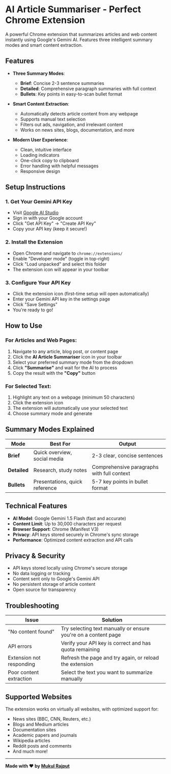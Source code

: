 # AI Article Summariser - Perfect Chrome Extension

A powerful Chrome extension that summarizes articles and web content instantly using Google's Gemini AI. Features three intelligent summary modes and smart content extraction.

## Features

- **Three Summary Modes**: 
  - **Brief**: Concise 2-3 sentence summaries
  - **Detailed**: Comprehensive paragraph summaries with full context
  - **Bullets**: Key points in easy-to-scan bullet format

- **Smart Content Extraction**: 
  - Automatically detects article content from any webpage
  - Supports manual text selection
  - Filters out ads, navigation, and irrelevant content
  - Works on news sites, blogs, documentation, and more

- **Modern User Experience**:
  - Clean, intuitive interface
  - Loading indicators
  - One-click copy to clipboard
  - Error handling with helpful messages
  - Responsive design

## Setup Instructions

### 1. Get Your Gemini API Key
- Visit [Google AI Studio](https://ai.google.dev/gemini)
- Sign in with your Google account
- Click "Get API Key" → "Create API Key"
- Copy your API key (keep it secure!)

### 2. Install the Extension
- Open Chrome and navigate to `chrome://extensions/`
- Enable "Developer mode" (toggle in top-right)
- Click "Load unpacked" and select this folder
- The extension icon will appear in your toolbar

### 3. Configure Your API Key
- Click the extension icon (first-time setup will open automatically)
- Enter your Gemini API key in the settings page
- Click "Save Settings"
- You're ready to go!

## How to Use

### For Articles and Web Pages:
1. Navigate to any article, blog post, or content page
2. Click the **AI Article Summariser** icon in your toolbar
3. Select your preferred summary mode from the dropdown
4. Click **"Summarise"** and wait for the AI to process
5. Copy the result with the **"Copy"** button

### For Selected Text:
1. Highlight any text on a webpage (minimum 50 characters)
2. Click the extension icon
3. The extension will automatically use your selected text
4. Choose summary mode and generate

## Summary Modes Explained

| Mode | Best For | Output |
|------|----------|--------|
| **Brief** | Quick overview, social media | 2-3 clear, concise sentences |
| **Detailed** | Research, study notes | Comprehensive paragraphs with full context |
| **Bullets** | Presentations, quick reference | 5-7 key points in bullet format |

## Technical Features

- **AI Model**: Google Gemini 1.5 Flash (fast and accurate)
- **Content Limit**: Up to 30,000 characters per request
- **Browser Support**: Chrome (Manifest V3)
- **Privacy**: API keys stored securely in Chrome's sync storage
- **Performance**: Optimized content extraction and API calls

## Privacy & Security

- API keys stored locally using Chrome's secure storage
- No data logging or tracking
- Content sent only to Google's Gemini API
- No persistent storage of article content
- Open source for transparency

## Troubleshooting

| Issue | Solution |
|-------|----------|
| "No content found" | Try selecting text manually or ensure you're on a content page |
| API errors | Verify your API key is correct and has quota remaining |
| Extension not responding | Refresh the page and try again, or reload the extension |
| Poor content extraction | Select the text you want to summarize manually |

## Supported Websites

The extension works on virtually all websites, with optimized support for:
- News sites (BBC, CNN, Reuters, etc.)
- Blogs and Medium articles
- Documentation sites
- Academic papers and journals
- Wikipedia articles
- Reddit posts and comments
- And much more!

---

**Made with ❤️ by [Mukul Rajput](https://www.linkedin.com/in/mukul-rajput-04114a225/)**
